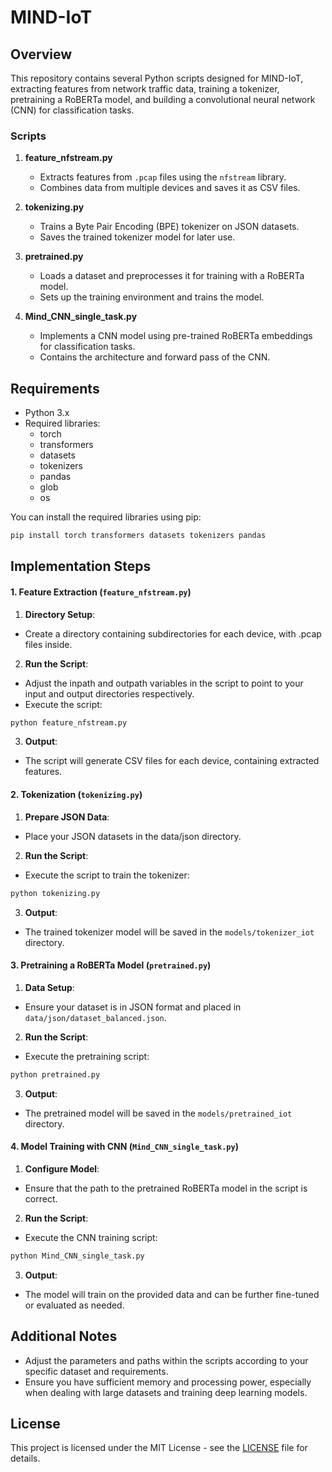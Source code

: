 # MIND-IoT

## Overview

This repository contains several Python scripts designed for MIND-IoT, extracting features from network traffic data, training a tokenizer, pretraining a RoBERTa model, and building a convolutional neural network (CNN) for classification tasks.

### Scripts
1. **feature_nfstream.py**
   - Extracts features from `.pcap` files using the `nfstream` library.
   - Combines data from multiple devices and saves it as CSV files.
  
2. **tokenizing.py**
   - Trains a Byte Pair Encoding (BPE) tokenizer on JSON datasets.
   - Saves the trained tokenizer model for later use.

3. **pretrained.py**
   - Loads a dataset and preprocesses it for training with a RoBERTa model.
   - Sets up the training environment and trains the model.

4. **Mind_CNN_single_task.py**
   - Implements a CNN model using pre-trained RoBERTa embeddings for classification tasks.
   - Contains the architecture and forward pass of the CNN.

## Requirements
- Python 3.x
- Required libraries:
    - torch
    - transformers
    - datasets
    - tokenizers
    - pandas
    - glob
    - os

You can install the required libraries using pip:

```bash
pip install torch transformers datasets tokenizers pandas
```
## Implementation Steps
#### 1. Feature Extraction (`feature_nfstream.py`)
1. **Directory Setup**:
* Create a directory containing subdirectories for each device, with .pcap files inside.

2. **Run the Script**:
* Adjust the inpath and outpath variables in the script to point to your input and output directories respectively.
* Execute the script:
```bash
python feature_nfstream.py
```
3. **Output**:

* The script will generate CSV files for each device, containing extracted features.

#### 2. Tokenization (`tokenizing.py`)
1. **Prepare JSON Data**:
* Place your JSON datasets in the data/json directory.

2. **Run the Script**:
* Execute the script to train the tokenizer:
```bash
python tokenizing.py
```
3. **Output**:
* The trained tokenizer model will be saved in the `models/tokenizer_iot` directory.

#### 3. Pretraining a RoBERTa Model (`pretrained.py`)
1. **Data Setup**:
* Ensure your dataset is in JSON format and placed in `data/json/dataset_balanced.json`.

2. **Run the Script**:
* Execute the pretraining script:
```bash
python pretrained.py
```
3. **Output**:
* The pretrained model will be saved in the `models/pretrained_iot` directory.

#### 4. Model Training with CNN (`Mind_CNN_single_task.py`)
1. **Configure Model**:
* Ensure that the path to the pretrained RoBERTa model in the script is correct.

2. **Run the Script**:
* Execute the CNN training script:
```bash
python Mind_CNN_single_task.py
```
3. **Output**:
* The model will train on the provided data and can be further fine-tuned or evaluated as needed.

## Additional Notes
* Adjust the parameters and paths within the scripts according to your specific dataset and requirements.
* Ensure you have sufficient memory and processing power, especially when dealing with large datasets and training deep learning models.

## License
This project is licensed under the MIT License - see the [LICENSE](LICENSE) file for details.
